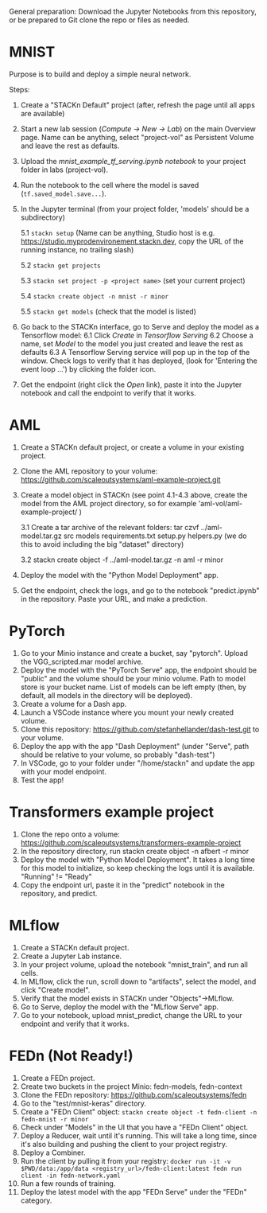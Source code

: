 General preparation: Download the Jupyter Notebooks from this repository, or be prepared to Git clone the repo or files as needed.

# MNIST

Purpose is to build and deploy a simple neural network.

Steps:

1. Create a "STACKn Default" project (after, refresh the page until all apps are available)
2. Start a new lab session (_Compute -> New -> Lab_) on the main Overview page. Name can be anything, select "project-vol" as Persistent Volume and leave the rest as defaults. 
3. Upload the _mnist_example_tf_serving.ipynb notebook_ to your project folder in labs (project-vol).
4. Run the notebook to the cell where the model is saved (`tf.saved_model.save...`).
5. In the Jupyter terminal (from your project folder, 'models' should be a subdirectory)

    5.1 `stackn setup` (Name can be anything, Studio host is e.g. https://studio.myprodenvironement.stackn.dev, copy the URL of the running instance, no trailing slash)

    5.2 `stackn get projects` 

    5.3 `stackn set project -p <project name>` (set your current project)

    5.4 `stackn create object -n mnist -r minor`

    5.5 `stackn get models` (check that the model is listed)

6. Go back to the STACKn interface, go to Serve and deploy the model as a Tensorflow model:
    6.1 Click _Create_ in _Tensorflow Serving_
    6.2 Choose a name, set _Model_ to the model you just created and leave the rest as defaults
    6.3 A Tensorflow Serving service will pop up in the top of the window. Check logs to verify that it has deployed, (look for 'Entering the event loop ...') by clicking the folder icon.
7. Get the endpoint (right click the _Open_ link), paste it into the Jupyter notebook and call the endpoint to verify that it works.


# AML

1. Create a STACKn default project, or create a volume in your existing project.
2. Clone the AML repository to your volume: https://github.com/scaleoutsystems/aml-example-project.git
3. Create a model object in STACKn (see point 4.1-4.3 above, create the model from the AML project directory, so for example 'aml-vol/aml-example-project/ )

    3.1 Create a tar archive of the relevant folders: tar czvf ../aml-model.tar.gz src models requirements.txt setup.py helpers.py (we do this to avoid including the big "dataset" directory)

    3.2 stackn create object -f ../aml-model.tar.gz -n aml -r minor

5. Deploy the model with the "Python Model Deployment" app.
6. Get the endpoint, check the logs, and go to the notebook "predict.ipynb" in the repository. Paste your URL, and make a prediction.

# PyTorch

1. Go to your Minio instance and create a bucket, say "pytorch". Upload the VGG_scripted.mar model archive.
2. Deploy the model with the "PyTorch Serve" app, the endpoint should be "public" and the volume should be your minio volume. Path to model store is your bucket name. List of models can be left empty (then, by default, all models in the directory will be deployed).
3. Create a volume for a Dash app.
4. Launch a VSCode instance where you mount your newly created volume.
5. Clone this repository: https://github.com/stefanhellander/dash-test.git to your volume.
6. Deploy the app with the app "Dash Deployment" (under "Serve", path should be relative to your volume, so probably "dash-test")
7. In VSCode, go to your folder under "/home/stackn" and update the app with your model endpoint.
8. Test the app!

# Transformers example project

1. Clone the repo onto a volume: https://github.com/scaleoutsystems/transformers-example-project
2. In the repository directory, run stackn create object -n afbert -r minor
3. Deploy the model with "Python Model Deployment". It takes a long time for this model to initialize, so keep checking the logs until it is available. "Running" != "Ready"
4. Copy the endpoint url, paste it in the "predict" notebook in the repository, and predict.

# MLflow

1. Create a STACKn default project.
2. Create a Jupyter Lab instance.
3. In your project volume, upload the notebook "mnist_train", and run all cells.
4. In MLflow, click the run, scroll down to "artifacts", select the model, and click "Create model".
5. Verify that the model exists in STACKn under "Objects"->MLflow.
6. Go to Serve, deploy the model with the "MLflow Serve" app.
7. Go to your notebook, upload mnist_predict, change the URL to your endpoint and verify that it works.

# FEDn (Not Ready!)

1. Create a FEDn project.
2. Create two buckets in the project Minio: fedn-models, fedn-context
3. Clone the FEDn repository: https://github.com/scaleoutsystems/fedn
4. Go to the "test/mnist-keras" directory.
5. Create a "FEDn Client" object:
```stackn create object -t fedn-client -n fedn-mnist -r minor```
5. Check under "Models" in the UI that you have a "FEDn Client" object.
6. Deploy a Reducer, wait until it's running. This will take a long time, since it's also building and pushing the client to your project registry.
7. Deploy a Combiner.
8. Run the client by pulling it from your registry:
```docker run -it -v $PWD/data:/app/data <registry_url>/fedn-client:latest fedn run client -in fedn-network.yaml```
9. Run a few rounds of training.
10. Deploy the latest model with the app "FEDn Serve" under the "FEDn" category.
